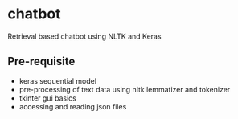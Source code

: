 # chatbot

Retrieval based chatbot using NLTK and Keras

## Pre-requisite
- keras sequential model
- pre-processing of text data using nltk lemmatizer and tokenizer
- tkinter gui basics
- accessing and reading json files
